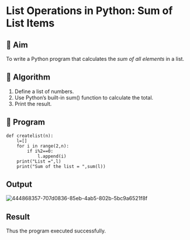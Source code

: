 # List Operations in Python: Sum of List Items

## 🎯 Aim
To write a Python program that calculates the *sum of all elements* in a list.

## 🧠 Algorithm
1. Define a list of numbers.
2. Use Python’s built-in sum() function to calculate the total.
3. Print the result.

## 🧾 Program

```
def createlist(n):
    l=[]
    for i in range(2,n):
        if i%2==0:
            l.append(i)
    print("List =",l)
    print("Sum of the list = ",sum(l))
```

## Output
![444868357-707d0836-85eb-4ab5-802b-5bc9a6521f8f](https://github.com/user-attachments/assets/fa81b263-752d-443f-9280-77481df2e42b)


## Result
Thus the program executed successfully.
